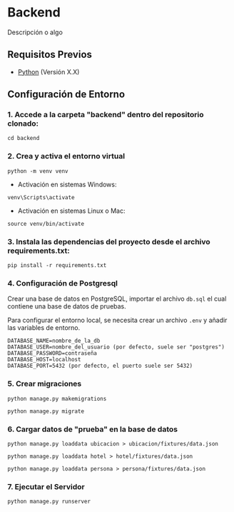 # Backend

Descripción o algo

## Requisitos Previos

- [Python](https://www.python.org/) (Versión X.X)

## Configuración de Entorno

### 1. Accede a la carpeta "backend" dentro del repositorio clonado:

```
cd backend
```

### 2. Crea y activa el entorno virtual

```
python -m venv venv
```

- Activación en sistemas Windows:

```
venv\Scripts\activate
```

- Activación en sistemas Linux o Mac:

```
source venv/bin/activate
```

### 3. Instala las dependencias del proyecto desde el archivo requirements.txt:

```
pip install -r requirements.txt
```

### 4. Configuración de Postgresql

Crear una base de datos en PostgreSQL, importar el archivo `db.sql` el cual contiene una base de datos de pruebas.

Para configurar el entorno local, se necesita crear un archivo `.env` y añadir las variables de entorno.

```
DATABASE_NAME=nombre_de_la_db
DATABASE_USER=nombre_del_usuario (por defecto, suele ser "postgres")
DATABASE_PASSWORD=contraseña
DATABASE_HOST=localhost
DATABASE_PORT=5432 (por defecto, el puerto suele ser 5432)
```

### 5. Crear migraciones

```
python manage.py makemigrations
```

```
python manage.py migrate
```

### 6. Cargar datos de "prueba" en la base de datos

```
python manage.py loaddata ubicacion > ubicacion/fixtures/data.json
```

```
python manage.py loaddata hotel > hotel/fixtures/data.json
```

```
python manage.py loaddata persona > persona/fixtures/data.json
```

### 7. Ejecutar el Servidor

```
python manage.py runserver
```
